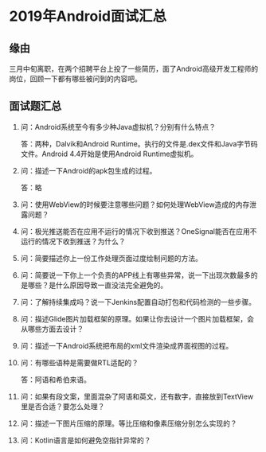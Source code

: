 # 2019年Android面试汇总

## 缘由

三月中旬离职，在两个招聘平台上投了一些简历，面了Android高级开发工程师的岗位，回顾一下都有哪些被问到的内容吧。

## 面试题汇总

1. 问：Android系统至今有多少种Java虚拟机？分别有什么特点？

   答：两种，Dalvik和Android Runtime。执行的文件是.dex文件和Java字节码文件。Android 4.4开始是使用Android Runtime虚拟机。

2. 问：描述一下Android的apk包生成的过程。
   
   答：略
   
3. 问：使用WebView的时候要注意哪些问题？如何处理WebView造成的内存泄露问题？

4. 问：极光推送能否在应用不运行的情况下收到推送？OneSignal能否在应用不运行的情况下收到推送？为什么？

5. 问：简要描述你上一份工作处理页面过度绘制问题的方法。

6. 问：简要说一下你上一个负责的APP线上有哪些异常，说一下出现次数最多的是哪些？是什么原因导致一直没法完全避免的。

7. 问：了解持续集成吗？说一下Jenkins配置自动打包和代码检测的一些步骤。

8. 问：描述Glide图片加载框架的原理。如果让你去设计一个图片加载框架，会从哪些方面去设计？

9. 问：描述一下Android系统把布局的xml文件渲染成界面视图的过程。

10. 问：有哪些语种是需要做RTL适配的？

    答：阿语和希伯来语。

11. 问：如果有段文案，里面混杂了阿语和英文，还有数字，直接放到TextView里是否合适？要怎么处理？

12. 问：描述一下图片压缩的原理。等比压缩和像素压缩分别怎么实现的？

13. 问：Kotlin语言是如何避免空指针异常的？


